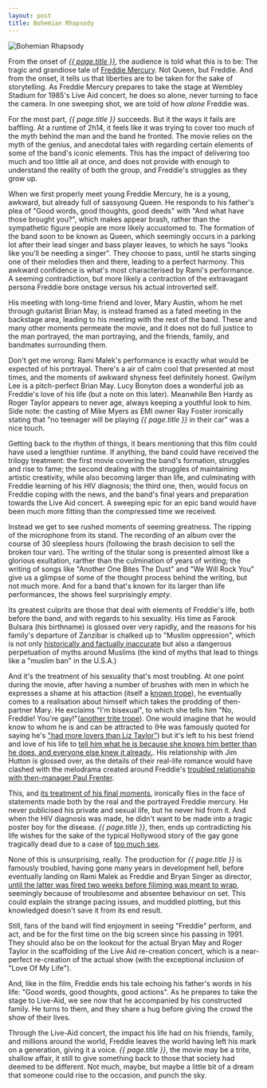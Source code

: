 ```yaml
---
layout: post
title: Bohemian Rhapsody
---
```

![Bohemian Rhapsody](https://upload.wikimedia.org/wikipedia/en/2/2e/Bohemian_Rhapsody_poster.png)

From the onset of [*{{ page.title }}*](https://www.imdb.com/title/tt1727824/), the audience is told what this is to be: The tragic and grandiose tale of [Freddie Mercury](https://en.wikipedia.org/wiki/Freddie_Mercury). Not Queen, but Freddie. And from the onset, it tells us that liberties are to be taken for the sake of storytelling. As Freddie Mercury prepares to take the stage at Wembley Stadium for 1985's Live Aid concert, he does so alone, never turning to face the camera. In one sweeping shot, we are told of how *alone* Freddie was.

For the most part, *{{ page.title }}* succeeds. But it the ways it fails are baffling. At a runtime of 2h14, it feels like it was trying to cover too much of the myth behind the man and the band he fronted. The movie relies on the myth of the genius, and anecdotal tales with regarding certain elements of some of the band's iconic elements. This has the impact of delivering too much and too little all at once, and does not provide with enough to understand the reality of both the group, and Freddie's struggles as they grow up.

When we first properly meet young Freddie Mercury, he is a young, awkward, but already full of sassyoung Queen. He responds to his father's plea of "Good words, good thoughts, good deeds" with "And what have those brought you?", which makes appear brash, rather than the sympathetic figure people are more likely accustomed to. The formation of the band soon to be known as Queen, which seemingly occurs in a parking lot after their lead singer and bass player leaves, to which he says "looks like you'll be needing a singer". They choose to pass, until he starts singing one of their melodies then and there, leading to a perfect harmony. This awkward confidence is what's most characterised by Rami's performance. A seeming contradiction, but more likely a contraction of the extravagant persona Freddie bore onstage versus his actual introverted self.

His meeting with long-time friend and lover, Mary Austin, whom he met through guitarist Brian May, is instead framed as a fated meeting in the backstage area, leading to his meeting with the rest of the band. These and many other moments permeate the movie, and it does not do full justice to the man portrayed, the man portraying, and the friends, family, and bandmates surrounding them. 

Don't get me wrong: Rami Malek's performance is exactly what would be expected of his portrayal. There's a air of calm cool that presented at most times, and the moments of awkward shyness feel definitely honest. Gwilym Lee is a pitch-perfect Brian May. Lucy Bonyton does a wonderful job as Freddie's love of his life (but a note on this later). Meanwhile Ben Hardy as Roger Taylor appears to never age, always keeping a youthful look to him. Side note: the casting of Mike Myers as EMI owner Ray Foster ironically stating that "no teenager will be playing *{{ page.title }}* in their car" was a nice touch. 

Getting back to the rhythm of things, it bears mentioning that this film could have used a lengthier runtime. If anything, the band could have received the trilogy treatment: the first movie covering the band's formation, struggles and rise to fame; the second dealing with the struggles of maintaining artistic creativity, while also becoming larger than life, and culminating with Freddie learning of his HIV diagnosis; the third one, then, would focus on Freddie coping with the news, and the band's final years and preparation towards the Live Aid concert. A sweeping epic for an epic band would have been much more fitting than the compressed time we received.

Instead we get to see rushed moments of seeming greatness. The ripping of the microphone from its stand. The recording of an album over the course of 30 sleepless hours (following the brash decision to sell the broken tour van). The writing of the titular song is presented almost like a glorious exultation, rarther than the culmination of years of writing; the writing of songs like "Another One Bites The Dust" and "We Will Rock You" give us a glimpse of some of the thought process behind the writing, but not much more. And for a band that's known for its larger than life performances, the shows feel surprisingly *empty*.

Its greatest culprits are those that deal with elements of Freddie's life, both before the band, and with regards to his sexuality. His time as Farook Bulsara (his birthname) is glossed over very rapidly, and the reasons for his family's departure of Zanzibar is chalked up to "Muslim oppression", which is not only [historically and factually inaccurate](https://en.wikipedia.org/wiki/Zanzibar_Revolution) but also a dangerous perpetuation of myths around Muslims (the kind of myths that lead to things like a "muslim ban" in the U.S.A.)

And it's the treatment of his sexuality that's most troubling. At one point during the movie, after having a number of brushes with men in which he expresses a shame at his attaction (itself a [known trope](https://tvtropes.org/pmwiki/pmwiki.php/Main/Gayngst)), he eventually comes to a realisation about himself which takes the prodding of then-partner Mary. He exclaims "I'm bisexual", to which she tells him "No, Freddie! You're gay!"([another trite trope](https://tvtropes.org/pmwiki/pmwiki.php/Main/NoBisexuals)). One would imagine that he would know to whom he is and can be attracted to (He was famously quoted for saying he's ["had more lovers than Liz Taylor"](http://myqueencollection.com.ar/en/media-words/solo/English/PC_english.pdf)) but it's left to his best friend and love of his life to [tell him what he is because she knows him better than he does, and everyone else knew it already.](https://tvtropes.org/pmwiki/pmwiki.php/Main/TransparentCloset). His relationship with Jim Hutton is glossed over, as the details of their real-life romance would have clashed with the melodrama created around Freddie's [troubled relationship with then-manager Paul Frenter](https://www.mirror.co.uk/film/how-paul-prenter-betrayed-freddie-13475372).

This, and [its treatment of his final moments](https://tvtropes.org/pmwiki/pmwiki.php/Main/BuryYourGays), ironically flies in the face of statements made both by the real and the portrayed Freddie mercury. He never publicised his private and sexual life, but he never hid from it. And when the HIV diagnosis was made, he didn't want to be made into a tragic poster boy for the disease. *{{ page.title }}*, then, ends up contradicting his life wishes for the sake of the typical Hollywood story of the gay gone tragically dead due to a case of [too much sex](https://tvtropes.org/pmwiki/pmwiki.php/Main/AllGaysArePromiscuous).

None of this is unsurprising, really. The production for *{{ page.title }}* is famously troubled, having gone many years in development hell, before eventually landing on Rami Malek as Freddie and Bryan Singer as director, [until the latter was fired two weeks before filiming was meant to wrap](https://www.buzzfeednews.com/article/kateaurthur/bryan-singer-has-been-fired-from-bohemian-rhapsody), seemingly because of troublesome and absentee behaviour on set. This could explain the strange pacing issues, and muddled plotting, but this knowledged doesn't save it from its end result.

Still, fans of the band will find enjoyment in seeing "Freddie" perform, and act, and be for the first time on the big screen since his passing in 1991. They should also be on the lookout for the actual Bryan May and Roger Taylor in the scaffolding of the Live Aid re-creation concert, which is a near-perfect re-creation of the actual show (with the exceptional inclusion of "Love Of My Life").

And, like in the film, Freddie ends his tale echoing his father's words in his life: "Good words, good thoughts, good actions". As he prepares to take the stage to Live-Aid, we see now that he accompanied by his constructed family. He turns to them, and they share a hug before giving the crowd the show of their lives.

Through the Live-Aid concert, the impact his life had on his friends, family, and millions around the world, Freddie leaves the world having left his mark on a generation, giving it a voice. *{{ page.title }}*, the movie may be a trite, shallow affair, it still to give something back to those that society had deemed to be different. Not much, maybe, but maybe a little bit of a dream that someone could rise to the occasion, and punch the sky.

